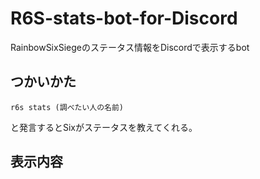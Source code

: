 # R6S-stats-bot-for-Discord
RainbowSixSiegeのステータス情報をDiscordで表示するbot

## つかいかた
```
r6s stats (調べたい人の名前)
```
と発言するとSixがステータスを教えてくれる。

## 表示内容